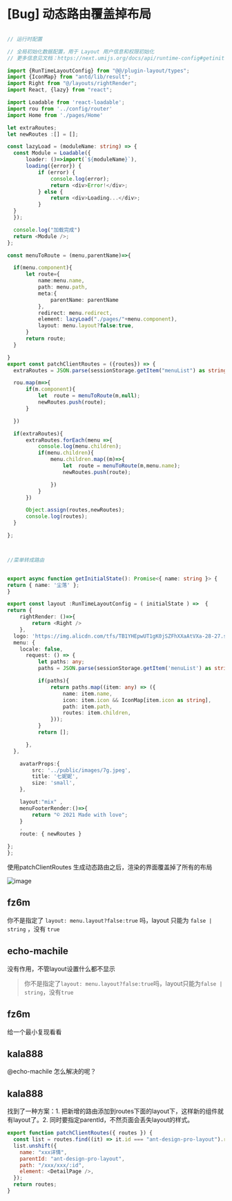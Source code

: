 # [Bug] 动态路由覆盖掉布局

```ts

// 运行时配置

// 全局初始化数据配置，用于 Layout 用户信息和权限初始化
// 更多信息见文档：https://next.umijs.org/docs/api/runtime-config#getinitialstate

import {RunTimeLayoutConfig} from "@@/plugin-layout/types";
import {IconMap} from "antd/lib/result";
import Right from "@/layouts/rightRender";
import React, {lazy} from "react";

import Loadable from 'react-loadable';
import rou from '../config/router'
import Home from './pages/Home'

let extraRoutes;
let newRoutes :[] = [];

const lazyLoad = (moduleName: string) => {
  const Module = Loadable({
      loader: ()=>import(`${moduleName}`),
      loading({error}) {
          if (error) {
              console.log(error);
              return <div>Error!</div>;
          } else {
              return <div>Loading...</div>;
          }
  }
  });

  console.log("加载完成")
  return <Module />;
};

const menuToRoute = (menu,parentName)=>{

  if(menu.component){
      let route={
          name:menu.name,
          path: menu.path,
          meta:{
              parentName: parentName
          },
          redirect: menu.redirect,
          element: lazyLoad("./pages/"+menu.component),
          layout: menu.layout?false:true,
      }
      return route;
  }

}
export const patchClientRoutes = ({routes}) => {
  extraRoutes = JSON.parse(sessionStorage.getItem("menuList") as string);

  rou.map(m=>{
      if(m.component){
          let  route = menuToRoute(m,null);
          newRoutes.push(route);
      }

  })

  if(extraRoutes){
      extraRoutes.forEach(menu =>{
          console.log(menu.children);
          if(menu.children){
              menu.children.map((m)=>{
                  let  route = menuToRoute(m,menu.name);
                  newRoutes.push(route);

              })
          }
      })

      Object.assign(routes,newRoutes);
      console.log(routes);
  }

};



//菜单转成路由


export async function getInitialState(): Promise<{ name: string }> {
return { name: '尘落' };
}

export const layout :RunTimeLayoutConfig = ( initialState ) =>  {
return {
    rightRender: ()=>{
        return <Right />
    },
  logo: 'https://img.alicdn.com/tfs/TB1YHEpwUT1gK0jSZFhXXaAtVXa-28-27.svg',
  menu: {
    locale: false,
      request: () => {
          let paths: any;
          paths = JSON.parse(sessionStorage.getItem('menuList') as string);

          if(paths){
              return paths.map((item: any) => ({
                  name: item.name,
                  icon: item.icon && IconMap[item.icon as string],
                  path: item.path,
                  routes: item.children,
              }));
          }
          return [];

      },
  },

    avatarProps:{
        src: '../public/images/7g.jpeg',
        title: '七妮妮',
        size: 'small',
    },

    layout:"mix" ,
    menuFooterRender:()=>{
        return "© 2021 Made with love";
    }
    ,
    route: { newRoutes }

};
};
```

使用patchClientRoutes 生成动态路由之后，渲染的界面覆盖掉了所有的布局

![image](https://user-images.githubusercontent.com/76896357/209424519-3b366bb9-119a-44df-98ca-c0f1138b3e22.png)

## fz6m

你不是指定了 `layout: menu.layout?false:true` 吗，layout 只能为 `false | string` ，没有 `true`

## echo-machile

没有作用，不管layout设置什么都不显示

> 你不是指定了`layout: menu.layout?false:true`吗，layout只能为`false | string`，没有`true`

## fz6m

给一个最小复现看看

## kala888

@echo-machile 怎么解决的呢？

## kala888

找到了一种方案：1. 把新增的路由添加到routes下面的layout下，这样新的组件就有layout了。2. 同时要指定parentId，不然页面会丢失layout的样式。

```javascript
export function patchClientRoutes({ routes }) {
  const list = routes.find((it) => it.id === "ant-design-pro-layout").routes;
  list.unshift({
    name: "xxx详情",
    parentId: "ant-design-pro-layout",
    path: "/xxx/xxx/:id",
    element: <DetailPage />,
  });
  return routes;
}
```
